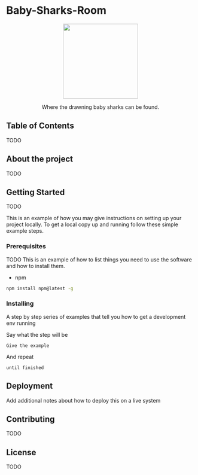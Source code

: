 # Baby-Sharks-Room
<p align="center">
  <img src="https://lh3.googleusercontent.com/proxy/jEiVv9F2ga_Tcu2pLyczTFGaJbgmLxbkRGwNRB_v9ZZ7170mW3vJUqUDWnu2XPmU6rzw3tj9E3uQlXa2wSnGA7S2t1vnzb4FJI7YLDikYFFa5jfqvOCboxFB2BN8yrLeaVAoXytx4RTBY_ano6x6PnvjmvPHUR76" width="200" height=200" />
  <p align="center">Where the drawning baby sharks can be found.</p>
</p>


## Table of Contents

TODO

## About the project
TODO

## Getting Started

TODO

This is an example of how you may give instructions on setting up your project locally.
To get a local copy up and running follow these simple example steps.

### Prerequisites

TODO
This is an example of how to list things you need to use the software and how to install them.
* npm
```sh
npm install npm@latest -g
```

### Installing

A step by step series of examples that tell you how to get a development env running

Say what the step will be

```
Give the example
```

And repeat

```
until finished
```

## Deployment

Add additional notes about how to deploy this on a live system

## Contributing

TODO

## License

TODO
